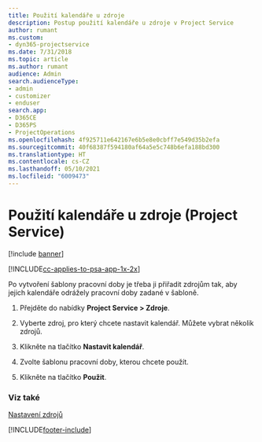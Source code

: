 ```yaml
---
title: Použití kalendáře u zdroje
description: Postup použití kalendáře u zdroje v Project Service
author: rumant
ms.custom:
- dyn365-projectservice
ms.date: 7/31/2018
ms.topic: article
ms.author: rumant
audience: Admin
search.audienceType:
- admin
- customizer
- enduser
search.app:
- D365CE
- D365PS
- ProjectOperations
ms.openlocfilehash: 4f925711e642167e6b5e8e0cbff7e549d35b2efa
ms.sourcegitcommit: 40f68387f594180af64a5e5c748b6efa188bd300
ms.translationtype: HT
ms.contentlocale: cs-CZ
ms.lasthandoff: 05/10/2021
ms.locfileid: "6009473"
---
```

# <a name="apply-a-calendar-to-a-resource-project-service"></a>Použití kalendáře u zdroje (Project Service)

[!include [banner](../includes/psa-now-project-operations.md)]

[!INCLUDE[cc-applies-to-psa-app-1x-2x](../includes/cc-applies-to-psa-app-1x-2x.md)]

Po vytvoření šablony pracovní doby je třeba ji přiřadit zdrojům tak, aby jejich kalendáře odrážely pracovní doby zadané v šabloně.  
  
1.  Přejděte do nabídky **Project Service > Zdroje**.  
  
2.  Vyberte zdroj, pro který chcete nastavit kalendář. Můžete vybrat několik zdrojů.  
  
3.  Klikněte na tlačítko **Nastavit kalendář**.  
  
4.  Zvolte šablonu pracovní doby, kterou chcete použít.  
  
5.  Klikněte na tlačítko **Použit**.  
  
### <a name="see-also"></a>Viz také  
 [Nastavení zdrojů](../psa/set-up-resources.md)


[!INCLUDE[footer-include](../includes/footer-banner.md)]